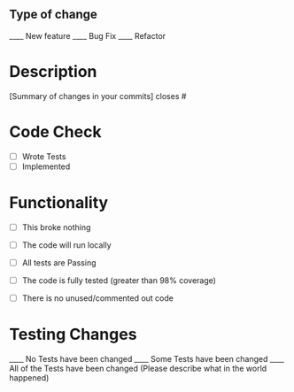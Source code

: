 ## Type of change
____  New feature
____  Bug Fix
____  Refactor

# Description
[Summary of changes in your commits]
closes #

# Code Check
- [ ] Wrote Tests
- [ ] Implemented

# Functionality
- [ ] This broke nothing
- [ ] The code will run locally
- [ ] All tests are Passing
- [ ] The code is fully tested (greater than 98% coverage)
- [ ] There is no unused/commented out code


# Testing Changes
____ No Tests have been changed
____ Some Tests have been changed
____ All of the Tests have been changed (Please describe what in the world happened)